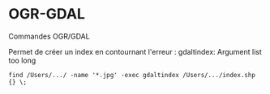 OGR-GDAL
========
Commandes OGR/GDAL

Permet de créer un index en contournant l'erreur : gdaltindex: Argument list too long 

```
find /Users/.../ -name '*.jpg' -exec gdaltindex /Users/.../index.shp {} \;
```
